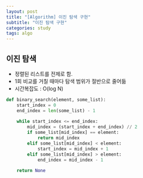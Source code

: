 ```yaml
---
layout: post
title: "[Algorithm] 이진 탐색 구현"
subtitle: "이진 탐색 구현"
categories: study
tags: algo
---
```



## 이진 탐색
- 정렬된 리스트를 전제로 함.
- 1회 비교를 거칠 때마다 탐색 범위가 절반으로 줄어듦
- 시간복잡도 : O(log N)

```python
def binary_search(element, some_list):
    start_index = 0
    end_index = len(some_list) - 1
    
    while start_index <= end_index:
        mid_index = (start_index + end_index) // 2
        if some_list[mid_index] == element:
            return mid_index
        elif some_list[mid_index] < element:
            start_index = mid_index + 1
        elif some_list[mid_index] > element:
            end_index = mid_index - 1
        
    return None
```